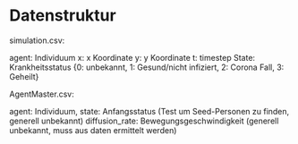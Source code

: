 # Datenstruktur

simulation.csv:

agent: Individuum
x: x Koordinate
y: y Koordinate
t: timestep
State: Krankheitsstatus {0: unbekannt, 1: Gesund/nicht infiziert, 2: Corona Fall, 3: Geheilt}


AgentMaster.csv:

agent: Individuum,
state: Anfangsstatus (Test um Seed-Personen zu finden, generell unbekannt)
diffusion_rate: Bewegungsgeschwindigkeit (generell unbekannt, muss aus daten ermittelt werden)
